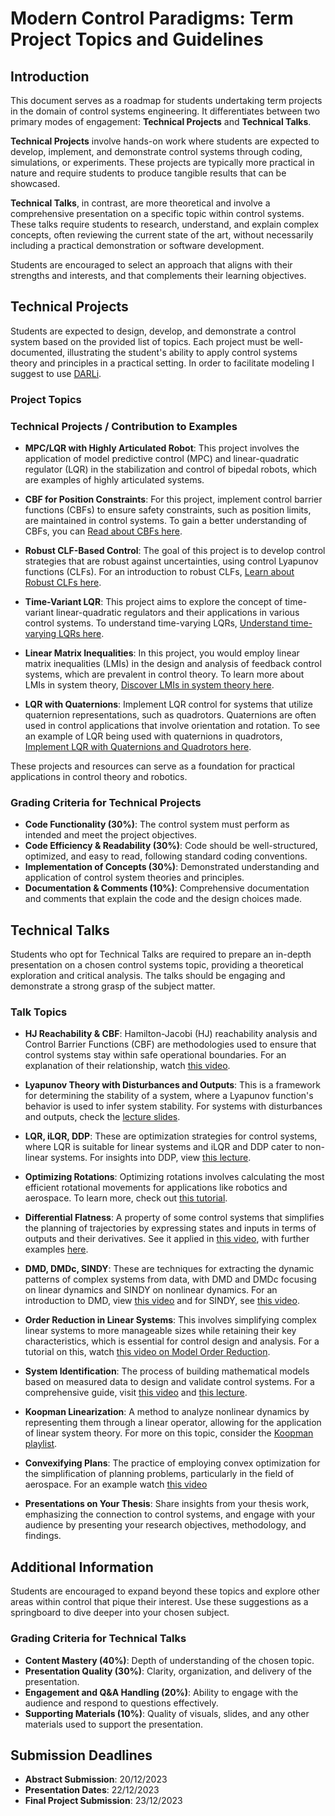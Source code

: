 # Modern Control Paradigms: Term Project Topics and Guidelines

## Introduction

This document serves as a roadmap for students undertaking term projects in the domain of control systems engineering. It differentiates between two primary modes of engagement: **Technical Projects** and **Technical Talks**.

**Technical Projects** involve hands-on work where students are expected to develop, implement, and demonstrate control systems through coding, simulations, or experiments. These projects are typically more practical in nature and require students to produce tangible results that can be showcased.

**Technical Talks**, in contrast, are more theoretical and involve a comprehensive presentation on a specific topic within control systems. These talks require students to research, understand, and explain complex concepts, often reviewing the current state of the art, without necessarily including a practical demonstration or software development.

Students are encouraged to select an approach that aligns with their strengths and interests, and that complements their learning objectives.

## Technical Projects

Students are expected to design, develop, and demonstrate a control system based on the provided list of topics. Each project must be well-documented, illustrating the student's ability to apply control systems theory and principles in a practical setting. In order to facilitate modeling I suggest to use [DARLi](https://github.com/simeon-ned/darli). 

### Project Topics

### Technical Projects / Contribution to Examples

- **MPC/LQR with Highly Articulated Robot**: This project involves the application of model predictive control (MPC) and linear-quadratic regulator (LQR) in the stabilization and control of bipedal robots, which are examples of highly articulated systems.

- **CBF for Position Constraints**: For this project, implement control barrier functions (CBFs) to ensure safety constraints, such as position limits, are maintained in control systems. To gain a better understanding of CBFs, you can [Read about CBFs here](https://arxiv.org/abs/1903.11199).

- **Robust CLF-Based Control**: The goal of this project is to develop control strategies that are robust against uncertainties, using control Lyapunov functions (CLFs). For an introduction to robust CLFs, [Learn about Robust CLFs here](https://www.youtube.com/watch?v=_Tkn_Hzo4AA).

- **Time-Variant LQR**: This project aims to explore the concept of time-variant linear-quadratic regulators and their applications in various control systems. To understand time-varying LQRs, [Understand time-varying LQRs here](https://www.youtube.com/watch?v=S5LavPCJ5vw).

- **Linear Matrix Inequalities**: In this project, you would employ linear matrix inequalities (LMIs) in the design and analysis of feedback control systems, which are prevalent in control theory. To learn more about LMIs in system theory, [Discover LMIs in system theory here](https://www.youtube.com/watch?v=lQ_E0THFBuY).

- **LQR with Quaternions**: Implement LQR control for systems that utilize quaternion representations, such as quadrotors. Quaternions are often used in control applications that involve orientation and rotation. To see an example of LQR being used with quaternions in quadrotors, [Implement LQR with Quaternions and Quadrotors here](https://www.youtube.com/watch?v=AxmE2uTPglg&t=1s).

These projects and resources can serve as a foundation for practical applications in control theory and robotics.
### Grading Criteria for Technical Projects

- **Code Functionality (30%)**: The control system must perform as intended and meet the project objectives.
- **Code Efficiency & Readability (30%)**: Code should be well-structured, optimized, and easy to read, following standard coding conventions.
- **Implementation of Concepts (30%)**: Demonstrated understanding and application of control system theories and principles.
- **Documentation & Comments (10%)**: Comprehensive documentation and comments that explain the code and the design choices made.

## Technical Talks

Students who opt for Technical Talks are required to prepare an in-depth presentation on a chosen control systems topic, providing a theoretical exploration and critical analysis. The talks should be engaging and demonstrate a strong grasp of the subject matter.

### Talk Topics
- **HJ Reachability & CBF**: Hamilton-Jacobi (HJ) reachability analysis and Control Barrier Functions (CBF) are methodologies used to ensure that control systems stay within safe operational boundaries. For an explanation of their relationship, watch [this video](https://www.youtube.com/watch?v=-PzULKLB0D4).

- **Lyapunov Theory with Disturbances and Outputs**: This is a framework for determining the stability of a system, where a Lyapunov function's behavior is used to infer system stability. For systems with disturbances and outputs, check the [lecture slides](https://stanford.edu/class/ee363/lectures/io-lyap.pdf).

- **LQR, iLQR, DDP**: These are optimization strategies for control systems, where LQR is suitable for linear systems and iLQR and DDP cater to non-linear systems. For insights into DDP, view [this lecture](https://www.youtube.com/watch?v=hUf5YhSptLs&list=PLZnJoM76RM6KugDT9sw5zhAmqKnGeoLRa&index=18).

- **Optimizing Rotations**: Optimizing rotations involves calculating the most efficient rotational movements for applications like robotics and aerospace. To learn more, check out [this tutorial](https://www.youtube.com/watch?v=7t9HWMWBq70&t=1s).

- **Differential Flatness**: A property of some control systems that simplifies the planning of trajectories by expressing states and inputs in terms of outputs and their derivatives. See it applied in [this video](https://www.youtube.com/watch?v=5t6t1mA2vnU), with further examples [here](https://www.youtube.com/watch?v=KYdZQBVxYf0&t=2868s).

- **DMD, DMDc, SINDY**: These are techniques for extracting the dynamic patterns of complex systems from data, with DMD and DMDc focusing on linear dynamics and SINDY on nonlinear dynamics. For an introduction to DMD, view [this video](https://www.youtube.com/watch?v=K-7l0q920io) and for SINDY, see [this video](https://www.youtube.com/watch?v=vuJCOfdlN6Q&list=PLMrJAkhIeNNQkv98vuPjO2X2qJO_UPeWR&index=25).

- **Order Reduction in Linear Systems**: This involves simplifying complex linear systems to more manageable sizes while retaining their key characteristics, which is essential for control design and analysis. For a tutorial on this, watch [this video on Model Order Reduction](https://www.youtube.com/watch?v=FsLmBDfwQCY&list=PLMrJAkhIeNNQkv98vuPjO2X2qJO_UPeWR&index=3).

- **System Identification**: The process of building mathematical models based on measured data to design and validate control systems. For a comprehensive guide, visit [this video](https://www.youtube.com/watch?v=6F2YVsT9dOs) and [this lecture](https://underactuated.mit.edu/sysid.html).

- **Koopman Linearization**: A method to analyze nonlinear dynamics by representing them through a linear operator, allowing for the application of linear system theory. For more on this topic, consider the [Koopman playlist](https://www.youtube.com/watch?v=K5CRbC4yqnk&list=PLMrJAkhIeNNSVXUvppZTYNHKQUD-oWys9).

- **Convexifying Plans**: The practice of employing convex optimization for the simplification of planning problems, particularly in the field of aerospace. For an example watch [this video](https://www.youtube.com/watch?v=gwdcIxzp2N4&t=1s)

- **Presentations on Your Thesis**: Share insights from your thesis work, emphasizing the connection to control systems, and engage with your audience by presenting your research objectives, methodology, and findings.

## Additional Information
Students are encouraged to expand beyond these topics and explore other areas within control that pique their interest. Use these suggestions as a springboard to dive deeper into your chosen subject.

### Grading Criteria for Technical Talks

- **Content Mastery (40%)**: Depth of understanding of the chosen topic.
- **Presentation Quality (30%)**: Clarity, organization, and delivery of the presentation.
- **Engagement and Q&A Handling (20%)**: Ability to engage with the audience and respond to questions effectively.
- **Supporting Materials (10%)**: Quality of visuals, slides, and any other materials used to support the presentation.

## Submission Deadlines

- **Abstract Submission**: 20/12/2023
- **Presentation Dates**: 22/12/2023
- **Final Project Submission**: 23/12/2023
